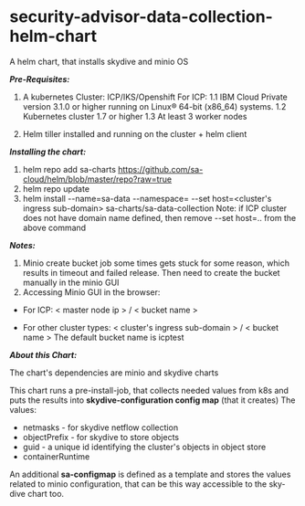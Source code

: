 # security-advisor-data-collection-helm-chart
A helm chart, that installs skydive and minio OS

***Pre-Requisites:***
1. A kubernetes Cluster: ICP/IKS/Openshift
For ICP:
1.1 IBM Cloud Private version 3.1.0 or higher running on Linux® 64-bit (x86_64) systems. 
1.2 Kubernetes cluster 1.7 or higher
1.3 At least 3 worker nodes

2. Helm tiller installed and running on the cluster + helm client


***Installing the chart:***
1. helm repo add sa-charts https://github.com/sa-cloud/helm/blob/master/repo?raw=true
2. helm repo update
3. helm install --name=sa-data --namespace=<your-namespace> --set host=<cluster's ingress sub-domain> sa-charts/sa-data-collection
   Note: if ICP cluster does not have domain name defined, then remove --set host=.. from the above command


***Notes:***
 1. Minio create bucket job some times gets stuck for some reason, which results in timeout and failed release. Then need to create the bucket manually in the minio GUI
 2. Accessing Minio GUI in the browser:
 * For ICP: < master node ip > / < bucket name >
   
 * For other cluster types: < cluster's ingress sub-domain > / < bucket name >
 The default bucket name is icptest
   

***About this Chart:***

The chart's dependencies are minio and skydive charts

This chart runs a pre-install-job, that collects needed values from k8s and puts the results into **skydive-configuration config map** (that it creates)
The values:
- netmasks - for skydive netflow collection
- objectPrefix - for skydive to store objects
- guid - a unique id identifying the cluster's objects in object store
- containerRuntime

An additional **sa-configmap** is defined as a template and stores the values related to minio configuration, that can be this way accessible to the sky-dive chart too.
